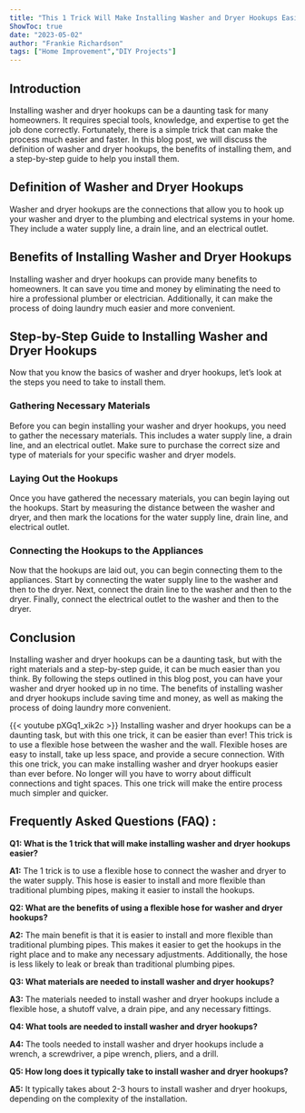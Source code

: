 ```yaml
---
title: "This 1 Trick Will Make Installing Washer and Dryer Hookups Easier Than Ever!"
ShowToc: true 
date: "2023-05-02"
author: "Frankie Richardson" 
tags: ["Home Improvement","DIY Projects"]
---
```

## Introduction 
Installing washer and dryer hookups can be a daunting task for many homeowners. It requires special tools, knowledge, and expertise to get the job done correctly. Fortunately, there is a simple trick that can make the process much easier and faster. In this blog post, we will discuss the definition of washer and dryer hookups, the benefits of installing them, and a step-by-step guide to help you install them. 

## Definition of Washer and Dryer Hookups 
Washer and dryer hookups are the connections that allow you to hook up your washer and dryer to the plumbing and electrical systems in your home. They include a water supply line, a drain line, and an electrical outlet. 

## Benefits of Installing Washer and Dryer Hookups 
Installing washer and dryer hookups can provide many benefits to homeowners. It can save you time and money by eliminating the need to hire a professional plumber or electrician. Additionally, it can make the process of doing laundry much easier and more convenient. 

## Step-by-Step Guide to Installing Washer and Dryer Hookups 
Now that you know the basics of washer and dryer hookups, let’s look at the steps you need to take to install them. 

### Gathering Necessary Materials 
Before you can begin installing your washer and dryer hookups, you need to gather the necessary materials. This includes a water supply line, a drain line, and an electrical outlet. Make sure to purchase the correct size and type of materials for your specific washer and dryer models. 

### Laying Out the Hookups 
Once you have gathered the necessary materials, you can begin laying out the hookups. Start by measuring the distance between the washer and dryer, and then mark the locations for the water supply line, drain line, and electrical outlet. 

### Connecting the Hookups to the Appliances 
Now that the hookups are laid out, you can begin connecting them to the appliances. Start by connecting the water supply line to the washer and then to the dryer. Next, connect the drain line to the washer and then to the dryer. Finally, connect the electrical outlet to the washer and then to the dryer. 

## Conclusion 
Installing washer and dryer hookups can be a daunting task, but with the right materials and a step-by-step guide, it can be much easier than you think. By following the steps outlined in this blog post, you can have your washer and dryer hooked up in no time. The benefits of installing washer and dryer hookups include saving time and money, as well as making the process of doing laundry more convenient.

{{< youtube pXGq1_xik2c >}} 
Installing washer and dryer hookups can be a daunting task, but with this one trick, it can be easier than ever! This trick is to use a flexible hose between the washer and the wall. Flexible hoses are easy to install, take up less space, and provide a secure connection. With this one trick, you can make installing washer and dryer hookups easier than ever before. No longer will you have to worry about difficult connections and tight spaces. This one trick will make the entire process much simpler and quicker.

## Frequently Asked Questions (FAQ) :
**Q1: What is the 1 trick that will make installing washer and dryer hookups easier?**

**A1:** The 1 trick is to use a flexible hose to connect the washer and dryer to the water supply. This hose is easier to install and more flexible than traditional plumbing pipes, making it easier to install the hookups.

**Q2: What are the benefits of using a flexible hose for washer and dryer hookups?**

**A2:** The main benefit is that it is easier to install and more flexible than traditional plumbing pipes. This makes it easier to get the hookups in the right place and to make any necessary adjustments. Additionally, the hose is less likely to leak or break than traditional plumbing pipes.

**Q3: What materials are needed to install washer and dryer hookups?**

**A3:** The materials needed to install washer and dryer hookups include a flexible hose, a shutoff valve, a drain pipe, and any necessary fittings. 

**Q4: What tools are needed to install washer and dryer hookups?**

**A4:** The tools needed to install washer and dryer hookups include a wrench, a screwdriver, a pipe wrench, pliers, and a drill. 

**Q5: How long does it typically take to install washer and dryer hookups?**

**A5:** It typically takes about 2-3 hours to install washer and dryer hookups, depending on the complexity of the installation.





